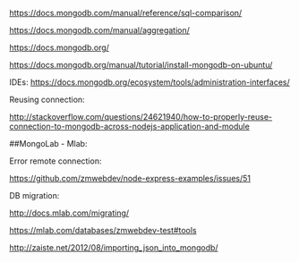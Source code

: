 https://docs.mongodb.com/manual/reference/sql-comparison/

https://docs.mongodb.com/manual/aggregation/

https://docs.mongodb.org/

https://docs.mongodb.org/manual/tutorial/install-mongodb-on-ubuntu/

IDEs: https://docs.mongodb.org/ecosystem/tools/administration-interfaces/

Reusing connection:

http://stackoverflow.com/questions/24621940/how-to-properly-reuse-connection-to-mongodb-across-nodejs-application-and-module

##MongoLab - Mlab:

Error remote connection:

https://github.com/zmwebdev/node-express-examples/issues/51

DB migration:

http://docs.mlab.com/migrating/

https://mlab.com/databases/zmwebdev-test#tools

http://zaiste.net/2012/08/importing_json_into_mongodb/
